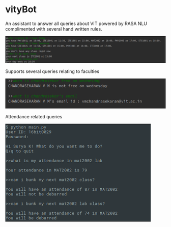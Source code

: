 # vityBot
An assistant to answer all queries about VIT powered by RASA NLU complimented with several hand written rules.

![demo](demo.png)

Supports several queries relating to faculties

![facultly](fac_demo.png)

Attendance related queries

![atteendance](attend_demo.png)
